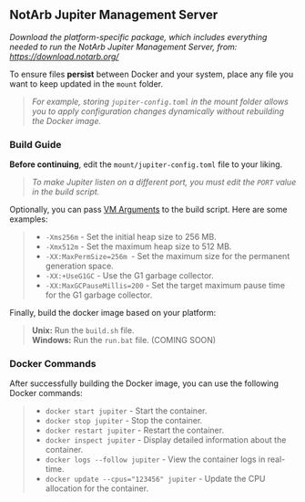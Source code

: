 ## NotArb Jupiter Management Server

_Download the platform-specific package, which includes everything needed to run the NotArb Jupiter Management Server, from: https://download.notarb.org/_

To ensure files **persist** between Docker and your system, place any file you want to keep updated in the `mount` folder. 
>_For example, storing `jupiter-config.toml` in the mount folder allows you to apply configuration changes dynamically without rebuilding the Docker image._

### Build Guide
**Before continuing**, edit the `mount/jupiter-config.toml` file to your liking.

>_To make Jupiter listen on a different port, you must edit the `PORT` value in the build script._

Optionally, you can pass [VM Arguments](https://docs.oracle.com/en/java/javase/22/docs/specs/man/java.html#standard-options-for-java) to the build script. Here are some examples:
>- `-Xms256m` - Set the initial heap size to 256 MB.
>- `-Xmx512m` - Set the maximum heap size to 512 MB.
>- `-XX:MaxPermSize=256m `- Set the maximum size for the permanent generation space.
>- `-XX:+UseG1GC` - Use the G1 garbage collector.
>- `-XX:MaxGCPauseMillis=200` - Set the target maximum pause time for the G1 garbage collector.

Finally, build the docker image based on your platform:

>**Unix:** Run the `build.sh` file.<br>
>**Windows:** Run the `run.bat` file. (COMING SOON)

### Docker Commands
After successfully building the Docker image, you can use the following Docker commands:
>- `docker start jupiter` - Start the container.
>- `docker stop jupiter` - Stop the container.
>- `docker restart jupiter` - Restart the container.
>- `docker inspect jupiter` - Display detailed information about the container.
>- `docker logs --follow jupiter` - View the container logs in real-time.
>- `docker update --cpus="123456" jupiter` - Update the CPU allocation for the container.